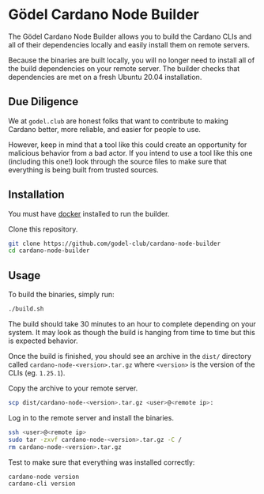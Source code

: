 # Gödel Cardano Node Builder

The Gödel Cardano Node Builder allows you to build the Cardano CLIs
and all of their dependencies locally and easily install them
on remote servers.

Because the binaries are built locally, you will no longer need to
install all of the build dependencies on your remote server. The
builder checks that dependencies are met on a fresh Ubuntu 20.04
installation.

## Due Diligence

We at `godel.club` are honest folks that want to contribute to
making Cardano better, more reliable, and easier for people to use.

However, keep in mind that a tool like this could create an opportunity
for malicious behavior from a bad actor. If you intend to use a tool like
this one (including this one!) look through the source files to make sure that
everything is being built from trusted sources.

## Installation

You must have [docker](https://docs.docker.com/get-docker/)
installed to run the builder.

Clone this repository.

```sh
git clone https://github.com/godel-club/cardano-node-builder
cd cardano-node-builder
```

## Usage

To build the binaries, simply run:

```sh
./build.sh
```

The build should take 30 minutes to an hour to complete
depending on your system. It may look as though the build is hanging
from time to time but this is expected behavior.

Once the build is finished, you should see an archive in the `dist/`
directory called `cardano-node-<version>.tar.gz` where `<version>`
is the version of the CLIs (eg. `1.25.1`).

Copy the archive to your remote server.

```sh
scp dist/cardano-node-<version>.tar.gz <user>@<remote ip>:
```

Log in to the remote server and install the binaries.

```sh
ssh <user>@<remote ip>
sudo tar -zxvf cardano-node-<version>.tar.gz -C /
rm cardano-node-<version>.tar.gz
```

Test to make sure that everything was installed correctly:

```sh
cardano-node version
cardano-cli version
```
